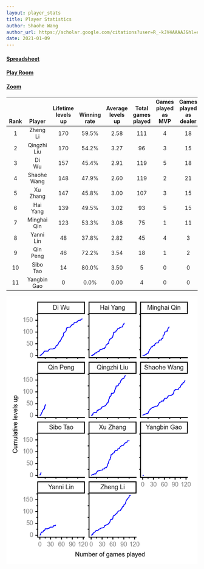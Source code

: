 ```yaml
---
layout: player_stats
title: Player Statistics
author: Shaohe Wang
author_url: https://scholar.google.com/citations?user=R_-kJV4AAAAJ&hl=en
date: 2021-01-09
---
```


#### [Spreadsheet](https://docs.google.com/spreadsheets/d/1So3PBr9gV3I0LzApZOgJlQew2QjM1wAiWhR50rAnHRg/edit#gid=2137801449)
#### [Play Room](https://playingcards.io/a3775q)
#### [Zoom](https://ucsf.zoom.us/j/91360570376?pwd=SmN6aFNPY3UzdEp3M0tmQ1ViUkdQUT09)

<div class="table-wrapper" markdown="block">

| <br><br><br>Rank | <br><br><br>Player | <br> Lifetime <br> levels <br> up | <br><br> Winning <br> rate | <br> Average <br> levels <br> up | <br> Total <br> games <br> played | Games <br> played <br> as <br> MVP | Games <br> played <br> as <br> dealer | N_games <br> short <br> staffed <br> as dealer | Winning <br> rate <br> as <br> dealer |
|:---:|:---:|:---:|:---:|:---:|:---:|:---:|:---:|:---:|:---:|
| 1 | Zheng <br> Li | 170 | 59.5% | 2.58 | 111 | 4 | 18 | 0 | 61.1% |
| 2 | Qingzhi <br> Liu | 170 | 54.2% | 3.27 | 96 | 3 | 15 | 3 | 46.7% |
| 3 | Di <br> Wu | 157 | 45.4% | 2.91 | 119 | 5 | 18 | 0 | 38.9% |
| 4 | Shaohe <br> Wang | 148 | 47.9% | 2.60 | 119 | 2 | 21 | 1 | 42.9% |
| 5 | Xu <br> Zhang | 147 | 45.8% | 3.00 | 107 | 3 | 15 | 0 | 40.0% |
| 6 | Hai <br> Yang | 139 | 49.5% | 3.02 | 93 | 5 | 15 | 1 | 46.7% |
| 7 | Minghai <br> Qin | 123 | 53.3% | 3.08 | 75 | 1 | 11 | 1 | 72.7% |
| 8 | Yanni <br> Lin | 48 | 37.8% | 2.82 | 45 | 4 | 3 | 1 | 66.7% |
| 9 | Qin <br> Peng | 46 | 72.2% | 3.54 | 18 | 1 | 2 | 0 | 100.0% |
| 10 | Sibo <br> Tao | 14 | 80.0% | 3.50 | 5 | 0 | 0 | 0 | 0.0% |
| 11 | Yangbin <br> Gao | 0 | 0.0% | 0.00 | 4 | 0 | 0 | 0 | 0.0% |

</div>

<img src="/assets/images/player_history_plot.png" alt="Plot of player level history" />
